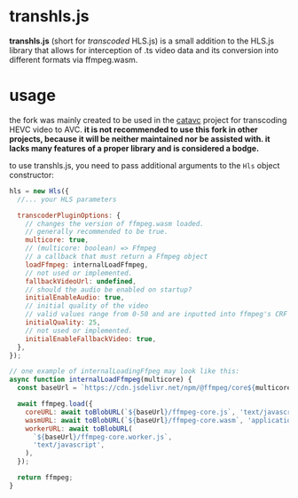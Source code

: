 # transhls.js

**transhls.js** (short for _transcoded_ HLS.js) is a small addition to the HLS.js library that allows for interception of .ts video data and its conversion into different formats via ffmpeg.wasm.

# usage

the fork was mainly created to be used in the [catavc](https://nedoxff.github.io/projects/catavc) project for transcoding HEVC video to AVC. **it is not recommended to use this fork in other projects, because it will be neither maintained nor be assisted with. it lacks many features of a proper library and is considered a bodge.**

to use transhls.js, you need to pass additional arguments to the `Hls` object constructor:

```js
hls = new Hls({
  //... your HLS parameters

  transcoderPluginOptions: {
    // changes the version of ffmpeg.wasm loaded.
    // generally recommended to be true.
    multicore: true,
    // (multicore: boolean) => Ffmpeg
    // a callback that must return a Ffmpeg object
    loadFfmpeg: internalLoadFfmpeg,
    // not used or implemented.
    fallbackVideoUrl: undefined,
    // should the audio be enabled on startup?
    initialEnableAudio: true,
    // initial quality of the video
    // valid values range from 0-50 and are inputted into ffmpeg's CRF parameter (51 - initialQuality)
    initialQuality: 25,
    // not used or implemented.
    initialEnableFallbackVideo: true,
  },
});

// one example of internalLoadingFfpeg may look like this:
async function internalLoadFfmpeg(multicore) {
  const baseUrl = `https://cdn.jsdelivr.net/npm/@ffmpeg/core${multicore ? '-mt' : ''}@0.12.6/dist/esm`;

  await ffmpeg.load({
    coreURL: await toBlobURL(`${baseUrl}/ffmpeg-core.js`, 'text/javascript'),
    wasmURL: await toBlobURL(`${baseUrl}/ffmpeg-core.wasm`, 'application/wasm'),
    workerURL: await toBlobURL(
      `${baseUrl}/ffmpeg-core.worker.js`,
      'text/javascript',
    ),
  });

  return ffmpeg;
}
```
